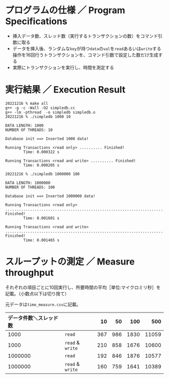 # プログラムの仕様 ／ Program Specifications

- 挿入データ数、スレッド数（実行するトランザクションの数）をコマンド引数に取る
- データを挿入後、ランダムな`key`が持つ`data`の`val`を`read`あるいは`write`する操作を16回行うトランザクションを、コマンド引数で設定した数だけ生成する
- 実際にトランザクションを実行し、時間を測定する


# 実行結果 ／ Execution Result

```shell:zsh
20221216 % make all          
g++ -g -c -Wall -O2 simpledb.cc
g++ -lm -pthread  -o simpledb simpledb.o
20221216 % ./simpledb 1000 10

DATA LENGTH: 1000
NUMBER OF THREADS: 10

Database init ==> Inserted 1000 data!

Running Transactions <read only> .......... Finished!
        Time: 0.000322 s

Running Transactions <read and write> .......... Finished!
        Time: 0.000205 s

20221216 % ./simpledb 1000000 100

DATA LENGTH: 1000000
NUMBER OF THREADS: 100

Database init ==> Inserted 1000000 data!

Running Transactions <read only> .................................................................................................... Finished!
        Time: 0.001601 s

Running Transactions <read and write> .................................................................................................... Finished!
        Time: 0.001465 s

```

# スループットの測定 ／ Measure throughput

それぞれの項目ごとに10回実行し、所要時間の平均［単位:マイクロミリ秒］を記載。（小数点以下は切り捨て）

元データは`time_measure.csv`に記載。

データ件数＼スレッド数 |  | 10 | 50 | 100 | 500
:--- | :--- | ---: | ---: | ---: | ---:
1000 | `read` | 367 | 986 | 1830 | 11059
1000 | `read` & `write` | 210 | 858 | 1676 | 10600
1000000 | `read` | 192 | 846 | 1876 | 10577
1000000 | `read` & `write` | 160 | 759 | 1641 | 10389